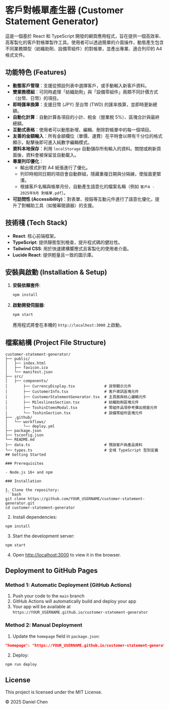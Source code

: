# 客戶對帳單產生器 (Customer Statement Generator)

這是一個基於 React 和 TypeScript 開發的網頁應用程式，旨在提供一個高效率、高客製化的客戶對帳單製作工具。使用者可以透過簡單的介面操作，動態產生包含不同業務類型（紡織助劑、設備零組件）的對帳單，並產出專業、適合列印的 A4 格式文件。

## 功能特色 (Features)

- **動態客戶管理**：支援從預設列表中選擇客戶，或手動輸入新客戶資料。
- **雙業務模組**：可同時處理「紡織助劑」與「設備零組件」兩類不同計價方式（台幣、日幣）的項目。
- **即時匯率換算**：支援日幣 (JPY) 至台幣 (TWD) 的匯率換算，並即時更新總額。
- **自動化計算**：自動計算各項目的小計、稅金（營業稅 5%）、區塊合計與最終總額。
- **互動式表格**：使用者可以動態新增、編輯、刪除對帳單中的每一個項目。
- **友善的金額輸入**：所有金額欄位（單價、運費）在平時會以帶有千分位的格式顯示，點擊後即可進入純數字編輯模式。
- **資料本地保存**：利用 `localStorage` 自動儲存所有輸入的資料。關閉或刷新頁面後，資料會被保留並自動載入。
- **專業列印優化**：
    - 輸出樣式針對 A4 紙張進行了優化。
    - 列印時相同日期的項目會自動群組，隱藏重複日期與分隔線，使版面更緊湊。
    - 根據客戶名稱與帳單月份，自動產生語意化的檔案名稱（例如 `客戶A - 2025年9月 對帳單.pdf`）。
- **可訪問性 (Accessibility)**：對表單、按鈕等互動元件進行了語意化優化，提升了對輔助工具（如螢幕閱讀器）的支援。

## 技術棧 (Tech Stack)

- **React**: 核心前端框架。
- **TypeScript**: 提供靜態型別檢查，提升程式碼的健壯性。
- **Tailwind CSS**: 用於快速建構響應式且客製化的使用者介面。
- **Lucide React**: 提供輕量且一致的圖示庫。

## 安裝與啟動 (Installation & Setup)

1.  **安裝依賴套件**:
    ```bash
    npm install
    ```
2.  **啟動開發伺服器**:
    ```bash
    npm start
    ```
    應用程式將會在本機的 `http://localhost:3000` 上啟動。

## 檔案結構 (Project File Structure)

```
customer-statement-generator/
├── public/
│   ├── index.html
│   ├── favicon.ico
│   └── manifest.json
├── src/
│   ├── components/
│       ├── CurrencyDisplay.tsx             # 貨幣顯示元件
│       ├── CustomerInfo.tsx                # 客戶資訊區塊元件
│       ├── CustomerStatementGenerator.tsx  # 主頁面與核心邏輯元件
│       ├── MileslinesSection.tsx           # 紡織助劑區塊元件
│       ├── ToshinItemsModal.tsx            # 零組件品項參考彈出視窗元件
│       └── ToshinSection.tsx               # 設備零組件區塊元件
├── .github/
│   └── workflows/
│       └── deploy.yml
├── package.json
├── tsconfig.json
└── README.md
├── data.ts                                 # 預設客戶與產品資料
└── types.ts                                # 全域 TypeScript 型別定義
## Getting Started

### Prerequisites

- Node.js 16+ and npm

### Installation

1. Clone the repository:
```bash
git clone https://github.com/YOUR_USERNAME/customer-statement-generator.git
cd customer-statement-generator
```

2. Install dependencies:
```bash
npm install
```

3. Start the development server:
```bash
npm start
```

4. Open [http://localhost:3000](http://localhost:3000) to view it in the browser.

## Deployment to GitHub Pages

### Method 1: Automatic Deployment (GitHub Actions)

1. Push your code to the `main` branch
2. GitHub Actions will automatically build and deploy your app
3. Your app will be available at `https://YOUR_USERNAME.github.io/customer-statement-generator`

### Method 2: Manual Deployment

1. Update the `homepage` field in `package.json`:
```json
"homepage": "https://YOUR_USERNAME.github.io/customer-statement-generator"
```

2. Deploy:
```bash
npm run deploy
```

## License
This project is licensed under the MIT License.

© 2025 Daniel Chen 
